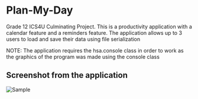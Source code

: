 # Plan-My-Day
Grade 12 ICS4U Culminating Project. This is a productivity application with a calendar feature and a reminders feature. The application allows up to 3 users to load and save their data using file serialization

NOTE: The application requires the hsa.console class in order to work as the graphics of the program was made using the console class

## Screenshot from the application

![Sample](https://i.imgur.com/qwCKcUU.png)
